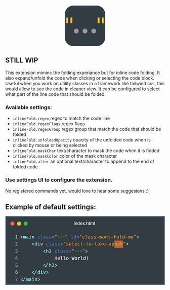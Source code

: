 <p align="center">
    <img src="./res/icon.png" style="width: 128px" />
</p>

## STILL WIP

This extension miminc the folding experiance but for inline code folding.
It also expand/unfold the code when clicking or selecting the code block. 
Useful when you work on utility classes in a framework like tailwind css, this would allow to see the code in cleaner view. It can be configured to select what part of the line code that should be folded.

### Available settings:
- `inlineFold.regex` regex to match the code line
- `inlineFold.regexFlags` regex flags
- `inlineFold.regexGroup` regex group that match the code that should be folded
- `inlineFold.unfoldedOpacity` opacity of the unfolded code when is clicked by mouse or being selected
- `inlineFold.maskChar` text/character to mask the code when it is folded
- `inlineFold.maskColor` color of the mask character
- `inlineFold.after` an optional text/character to append to the end of folded code

### Use settings UI to configure the extension.
No registered commands yet, would love to hear some suggesions :)


## Example of default settings:
<p align="center">
    <img src="./res/carbon.png" />
</p>